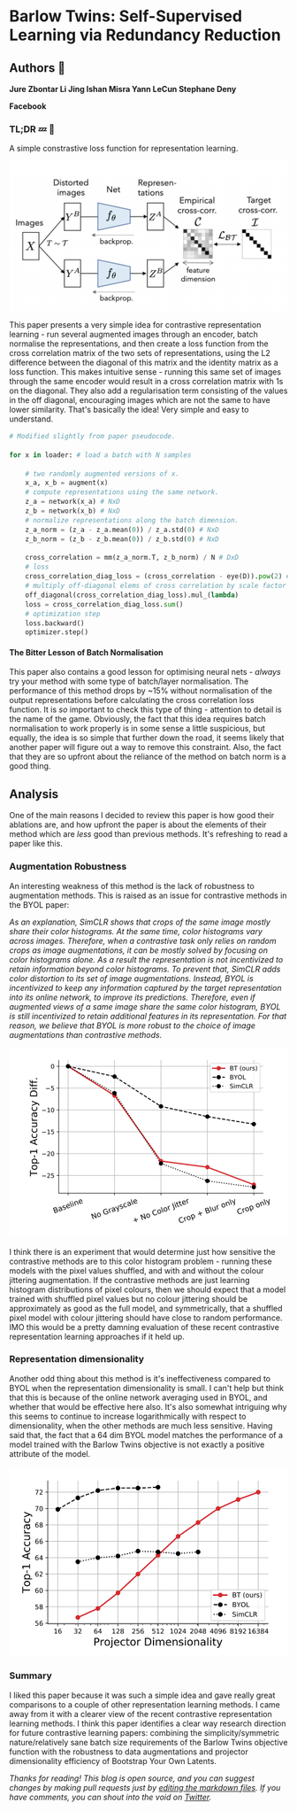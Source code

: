 
# Barlow Twins: Self-Supervised Learning via Redundancy Reduction 

## Authors :pencil:
**Jure Zbontar Li Jing Ishan Misra Yann LeCun Stephane Deny**

**Facebook**

### TL;DR :zzz: :book:

A simple constrastive loss function for representation learning.

![network](../img/paper_reviews/barlow_twins/arch.png)

This paper presents a very simple idea for contrastive representation learning - run several augmented images through an encoder,
batch normalise the representations, and then create a loss function from the cross correlation matrix of the two sets of representations, using the L2 difference between the diagonal of this matrix and the identity matrix as a loss function. This makes intuitive sense - running this same set of images through the same encoder would result in a cross correlation matrix with 1s on the diagonal. They also add a regularisation term consisting of the values in the off diagonal, encouraging images which are not the same to have lower similarity. That's basically the idea! Very simple and easy to understand.

```python
# Modified slightly from paper pseudocode.

for x in loader: # load a batch with N samples

    # two randomly augmented versions of x.
    x_a, x_b = augment(x)
    # compute representations using the same network.
    z_a = network(x_a) # NxD
    z_b = network(x_b) # NxD
    # normalize representations along the batch dimension.
    z_a_norm = (z_a - z_a.mean(0)) / z_a.std(0) # NxD
    z_b_norm = (z_b - z_b.mean(0)) / z_b.std(0) # NxD

    cross_correlation = mm(z_a_norm.T, z_b_norm) / N # DxD
    # loss
    cross_correlation_diag_loss = (cross_correlation - eye(D)).pow(2) # DxD
    # multiply off-diagonal elems of cross correlation by scale factor lambda
    off_diagonal(cross_correlation_diag_loss).mul_(lambda)
    loss = cross_correlation_diag_loss.sum()
    # optimization step
    loss.backward()
    optimizer.step()
```


#### The Bitter Lesson of Batch Normalisation

This paper also contains a good lesson for optimising neural nets - _always_ try your method with some type of batch/layer normalisation. The performance of this method drops by ~15% without normalisation of the output representations before calculating
the cross correlation loss function. It is _so_ important to check this type of thing - attention to detail is the name of the game. Obviously, the fact that this idea requires batch normalisation to work properly is in some sense a little suspicious, but equally, the idea is so simple that further down the road, it seems likely that another paper will figure out a way to remove this constraint. Also, the fact that they are so upfront about the reliance of the method on batch norm is a good thing.


## Analysis

One of the main reasons I decided to review this paper is how good their ablations are, and how upfront the paper is about the elements of their method which are _less_ good than previous methods. It's refreshing to read a paper like this.


### Augmentation Robustness

An interesting weakness of this method is the lack of robustness to augmentation methods. This is raised as an issue for contrastive methods in the BYOL paper:

_As an explanation, SimCLR shows that crops of the same image mostly share their color histograms. At the same time, color histograms vary across images. Therefore, when a contrastive task only relies on random crops as image augmentations, it can be mostly solved by focusing on color histograms alone. As a result the representation is not incentivized to retain information beyond color histograms. To prevent that, SimCLR adds color distortion to its set of image augmentations. Instead, BYOL is incentivized to keep any information captured by the target representation into its online network, to improve its predictions. Therefore, even if augmented views of a same image share the same color histogram, BYOL is still incentivized to retain additional features in its representation. For that reason, we believe that BYOL is more robust to the choice of image augmentations than contrastive methods._

![augmentation sensitivity](../img/paper_reviews/barlow_twins/augmentations.png)


I think there is an experiment that would determine just how sensitive the contrastive methods are to this color histogram problem - running these models with the pixel values shuffled, and with and without the colour jittering augmentation. If the contrastive methods are just learning histogram distributions of pixel colours, then we should expect that a model trained with shuffled pixel values but no colour jittering should be approximately as good as the full model, and symmetrically, that a shuffled pixel model with colour jittering should have close to random performance. IMO this would be a pretty damning evaluation of these recent contrastive representation learning approaches if it held up.

### Representation dimensionality

Another odd thing about this method is it's ineffectiveness compared to BYOL when the representation dimensionality is small. I can't help but think that this is because of the online network averaging used in BYOL, and whether that would be effective here also. It's also somewhat intriguing why this seems to continue to increase logarithmically with respect to dimensionality, when the other methods are much less sensitive. Having said that, the fact that a 64 dim BYOL model matches the performance of a model trained with the Barlow Twins objective is not exactly a positive attribute of the model.

![dimensionality](../img/paper_reviews/barlow_twins/dimensionality.png)
### Summary

I liked this paper because it was such a simple idea and gave really great comparisons to a couple of other representation learning methods. I came away from it with a clearer view of the recent contrastive representation learning methods. I think this paper identifies a clear way research direction for future contrastive learning papers: combining the simplicity/symmetric nature/relatively sane batch size requirements of the Barlow Twins objective function with the robustness to data augmentations and projector dimensionality efficiency of Bootstrap Your Own Latents.


*Thanks for reading! This blog is open source, and you can suggest changes by making pull requests just by [editing the markdown files](https://github.com/DeNeutoy/blog/pulls). If you have comments, you can shout into the void on [Twitter](https://twitter.com/MarkNeumannnn).*
